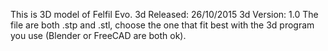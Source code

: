 This is 3D model of Felfil Evo.
3d Released: 26/10/2015
3d Version: 1.0
The file are both .stp and .stl, choose the one  that fit best with the 3d program you use (Blender or FreeCAD are both ok).


